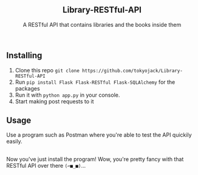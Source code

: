 <h2  align="center">Library-RESTful-API</h2>
<p  align="center">A RESTful API that contains libraries and the books inside them</p>

<br/>

## Installing

1. Clone this repo ```git clone https://github.com/tokyojack/Library-RESTful-API```
2. Run ```pip install Flask Flask-RESTful Flask-SQLAlchemy``` for the packages
3. Run it with ```python app.py``` in your console.
4. Start making post requests to it

## Usage

Use a program such as Postman where you're able to test the API quickily easily.

##

Now you've just install the program! Wow, you're pretty fancy with that RESTful API over there ```(⌐■_■)```...

